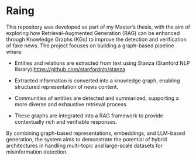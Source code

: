 # Raing
This repository was developed as part of my Master’s thesis, with the aim of exploring how Retrieval-Augmented Generation (RAG) can be enhanced through Knowledge Graphs (KGs) to improve the detection and verification of fake news.
The project focuses on building a graph-based pipeline where:

* Entities and relations are extracted from text using Stanza (Stanford NLP library).https://github.com/stanfordnlp/stanza

* Extracted information is converted into a knowledge graph, enabling structured representation of news content.

* Communities of entities are detected and summarized, supporting a more diverse and exhaustive retrieval process.

* These graphs are integrated into a RAG framework to provide contextually rich and verifiable responses.

By combining graph-based representations, embeddings, and LLM-based generation, the system aims to demonstrate the potential of hybrid architectures in handling multi-topic and large-scale datasets for misinformation detection.
